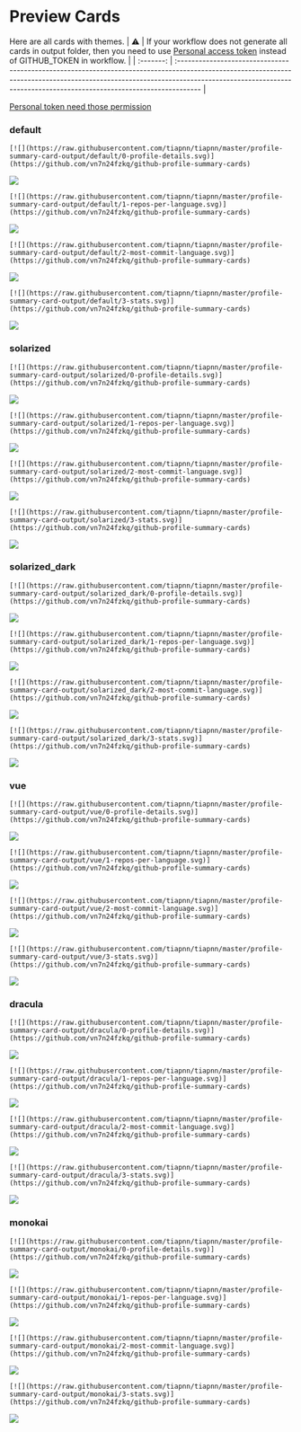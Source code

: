 
# Preview Cards

Here are all cards with themes.
| :warning: | If your workflow does not generate all cards in output folder, then you need to use [Personal access token](https://docs.github.com/en/actions/configuring-and-managing-workflows/creating-and-storing-encrypted-secrets) instead of GITHUB_TOKEN in workflow. |
| :-------: | :------------------------------------------------------------------------------------------------------------------------------------------------------------------------------------------------------------------------------------------------ |

[Personal token need those permission](https://github.com/vn7n24fzkq/github-profile-summary-cards/wiki/Personal-access-token-permissions)


### default


```
[![](https://raw.githubusercontent.com/tiapnn/tiapnn/master/profile-summary-card-output/default/0-profile-details.svg)](https://github.com/vn7n24fzkq/github-profile-summary-cards)
```
![](https://raw.githubusercontent.com/tiapnn/tiapnn/master/profile-summary-card-output/default/0-profile-details.svg)


```
[![](https://raw.githubusercontent.com/tiapnn/tiapnn/master/profile-summary-card-output/default/1-repos-per-language.svg)](https://github.com/vn7n24fzkq/github-profile-summary-cards)
```
![](https://raw.githubusercontent.com/tiapnn/tiapnn/master/profile-summary-card-output/default/1-repos-per-language.svg)


```
[![](https://raw.githubusercontent.com/tiapnn/tiapnn/master/profile-summary-card-output/default/2-most-commit-language.svg)](https://github.com/vn7n24fzkq/github-profile-summary-cards)
```
![](https://raw.githubusercontent.com/tiapnn/tiapnn/master/profile-summary-card-output/default/2-most-commit-language.svg)


```
[![](https://raw.githubusercontent.com/tiapnn/tiapnn/master/profile-summary-card-output/default/3-stats.svg)](https://github.com/vn7n24fzkq/github-profile-summary-cards)
```
![](https://raw.githubusercontent.com/tiapnn/tiapnn/master/profile-summary-card-output/default/3-stats.svg)


### solarized


```
[![](https://raw.githubusercontent.com/tiapnn/tiapnn/master/profile-summary-card-output/solarized/0-profile-details.svg)](https://github.com/vn7n24fzkq/github-profile-summary-cards)
```
![](https://raw.githubusercontent.com/tiapnn/tiapnn/master/profile-summary-card-output/solarized/0-profile-details.svg)


```
[![](https://raw.githubusercontent.com/tiapnn/tiapnn/master/profile-summary-card-output/solarized/1-repos-per-language.svg)](https://github.com/vn7n24fzkq/github-profile-summary-cards)
```
![](https://raw.githubusercontent.com/tiapnn/tiapnn/master/profile-summary-card-output/solarized/1-repos-per-language.svg)


```
[![](https://raw.githubusercontent.com/tiapnn/tiapnn/master/profile-summary-card-output/solarized/2-most-commit-language.svg)](https://github.com/vn7n24fzkq/github-profile-summary-cards)
```
![](https://raw.githubusercontent.com/tiapnn/tiapnn/master/profile-summary-card-output/solarized/2-most-commit-language.svg)


```
[![](https://raw.githubusercontent.com/tiapnn/tiapnn/master/profile-summary-card-output/solarized/3-stats.svg)](https://github.com/vn7n24fzkq/github-profile-summary-cards)
```
![](https://raw.githubusercontent.com/tiapnn/tiapnn/master/profile-summary-card-output/solarized/3-stats.svg)


### solarized_dark


```
[![](https://raw.githubusercontent.com/tiapnn/tiapnn/master/profile-summary-card-output/solarized_dark/0-profile-details.svg)](https://github.com/vn7n24fzkq/github-profile-summary-cards)
```
![](https://raw.githubusercontent.com/tiapnn/tiapnn/master/profile-summary-card-output/solarized_dark/0-profile-details.svg)


```
[![](https://raw.githubusercontent.com/tiapnn/tiapnn/master/profile-summary-card-output/solarized_dark/1-repos-per-language.svg)](https://github.com/vn7n24fzkq/github-profile-summary-cards)
```
![](https://raw.githubusercontent.com/tiapnn/tiapnn/master/profile-summary-card-output/solarized_dark/1-repos-per-language.svg)


```
[![](https://raw.githubusercontent.com/tiapnn/tiapnn/master/profile-summary-card-output/solarized_dark/2-most-commit-language.svg)](https://github.com/vn7n24fzkq/github-profile-summary-cards)
```
![](https://raw.githubusercontent.com/tiapnn/tiapnn/master/profile-summary-card-output/solarized_dark/2-most-commit-language.svg)


```
[![](https://raw.githubusercontent.com/tiapnn/tiapnn/master/profile-summary-card-output/solarized_dark/3-stats.svg)](https://github.com/vn7n24fzkq/github-profile-summary-cards)
```
![](https://raw.githubusercontent.com/tiapnn/tiapnn/master/profile-summary-card-output/solarized_dark/3-stats.svg)


### vue


```
[![](https://raw.githubusercontent.com/tiapnn/tiapnn/master/profile-summary-card-output/vue/0-profile-details.svg)](https://github.com/vn7n24fzkq/github-profile-summary-cards)
```
![](https://raw.githubusercontent.com/tiapnn/tiapnn/master/profile-summary-card-output/vue/0-profile-details.svg)


```
[![](https://raw.githubusercontent.com/tiapnn/tiapnn/master/profile-summary-card-output/vue/1-repos-per-language.svg)](https://github.com/vn7n24fzkq/github-profile-summary-cards)
```
![](https://raw.githubusercontent.com/tiapnn/tiapnn/master/profile-summary-card-output/vue/1-repos-per-language.svg)


```
[![](https://raw.githubusercontent.com/tiapnn/tiapnn/master/profile-summary-card-output/vue/2-most-commit-language.svg)](https://github.com/vn7n24fzkq/github-profile-summary-cards)
```
![](https://raw.githubusercontent.com/tiapnn/tiapnn/master/profile-summary-card-output/vue/2-most-commit-language.svg)


```
[![](https://raw.githubusercontent.com/tiapnn/tiapnn/master/profile-summary-card-output/vue/3-stats.svg)](https://github.com/vn7n24fzkq/github-profile-summary-cards)
```
![](https://raw.githubusercontent.com/tiapnn/tiapnn/master/profile-summary-card-output/vue/3-stats.svg)


### dracula


```
[![](https://raw.githubusercontent.com/tiapnn/tiapnn/master/profile-summary-card-output/dracula/0-profile-details.svg)](https://github.com/vn7n24fzkq/github-profile-summary-cards)
```
![](https://raw.githubusercontent.com/tiapnn/tiapnn/master/profile-summary-card-output/dracula/0-profile-details.svg)


```
[![](https://raw.githubusercontent.com/tiapnn/tiapnn/master/profile-summary-card-output/dracula/1-repos-per-language.svg)](https://github.com/vn7n24fzkq/github-profile-summary-cards)
```
![](https://raw.githubusercontent.com/tiapnn/tiapnn/master/profile-summary-card-output/dracula/1-repos-per-language.svg)


```
[![](https://raw.githubusercontent.com/tiapnn/tiapnn/master/profile-summary-card-output/dracula/2-most-commit-language.svg)](https://github.com/vn7n24fzkq/github-profile-summary-cards)
```
![](https://raw.githubusercontent.com/tiapnn/tiapnn/master/profile-summary-card-output/dracula/2-most-commit-language.svg)


```
[![](https://raw.githubusercontent.com/tiapnn/tiapnn/master/profile-summary-card-output/dracula/3-stats.svg)](https://github.com/vn7n24fzkq/github-profile-summary-cards)
```
![](https://raw.githubusercontent.com/tiapnn/tiapnn/master/profile-summary-card-output/dracula/3-stats.svg)


### monokai


```
[![](https://raw.githubusercontent.com/tiapnn/tiapnn/master/profile-summary-card-output/monokai/0-profile-details.svg)](https://github.com/vn7n24fzkq/github-profile-summary-cards)
```
![](https://raw.githubusercontent.com/tiapnn/tiapnn/master/profile-summary-card-output/monokai/0-profile-details.svg)


```
[![](https://raw.githubusercontent.com/tiapnn/tiapnn/master/profile-summary-card-output/monokai/1-repos-per-language.svg)](https://github.com/vn7n24fzkq/github-profile-summary-cards)
```
![](https://raw.githubusercontent.com/tiapnn/tiapnn/master/profile-summary-card-output/monokai/1-repos-per-language.svg)


```
[![](https://raw.githubusercontent.com/tiapnn/tiapnn/master/profile-summary-card-output/monokai/2-most-commit-language.svg)](https://github.com/vn7n24fzkq/github-profile-summary-cards)
```
![](https://raw.githubusercontent.com/tiapnn/tiapnn/master/profile-summary-card-output/monokai/2-most-commit-language.svg)


```
[![](https://raw.githubusercontent.com/tiapnn/tiapnn/master/profile-summary-card-output/monokai/3-stats.svg)](https://github.com/vn7n24fzkq/github-profile-summary-cards)
```
![](https://raw.githubusercontent.com/tiapnn/tiapnn/master/profile-summary-card-output/monokai/3-stats.svg)


